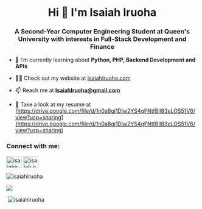 <h1 align="center">Hi 👋 I'm Isaiah Iruoha</h1>
<h3 align="center">A Second-Year Computer Engineering Student at Queen's University with interests in Full-Stack Development and Finance</h3>

- 🌱 I’m currently learning about **Python, PHP, Backend Development and APIs**

- 👨‍💻 Check out my website at [IsaiahIruoha.com](https://isaiahiruoha.com)

- 📫 Reach me at **IsaiahIruoha@gmail.com**

- 📄 Take a look at my resume at [https://drive.google.com/file/d/1n0a8gj1Dlw2YS4qFNtfBll83eLOS51V6/view?usp=sharing](https://drive.google.com/file/d/1n0a8gj1Dlw2YS4qFNtfBll83eLOS51V6/view?usp=sharing)

<h3 align="left">Connect with me:</h3>
<p align="left">
<a href="https://linkedin.com/in/isaiahiruoha" target="blank"><img align="center" src="https://raw.githubusercontent.com/rahuldkjain/github-profile-readme-generator/master/src/images/icons/Social/linked-in-alt.svg" alt="isaiahiruoha" height="30" width="40" /></a>
<a href="https://instagram.com/isaiah.iruoha" target="blank"><img align="center" src="https://raw.githubusercontent.com/rahuldkjain/github-profile-readme-generator/master/src/images/icons/Social/instagram.svg" alt="isaiah.iruoha" height="30" width="40" /></a>
</p>
<p align="left"> <img src="https://komarev.com/ghpvc/?username=isaiahiruoha&label=Profile%20views&color=0e75b6&style=flat" alt="isaiahiruoha" /> </p>

<img src="https://github-readme-stats.vercel.app/api/top-langs/?username=isaiahiruoha"/>
<p>&nbsp;<img src="https://github-readme-stats.vercel.app/api?username=isaiahiruoha&show_icons=true&locale=en" alt="isaiahiruoha" /></p> 
